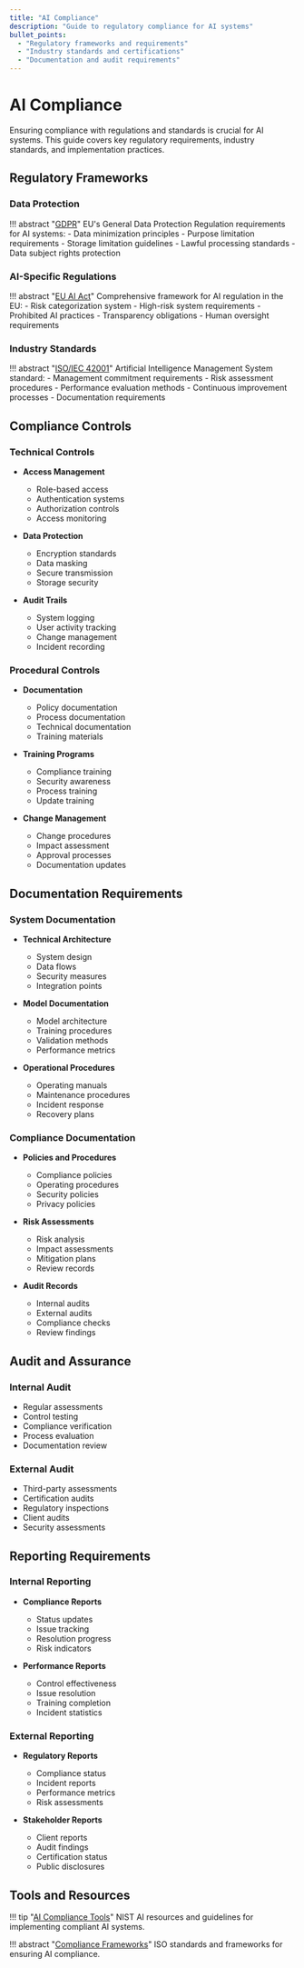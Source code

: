 ```yaml
---
title: "AI Compliance"
description: "Guide to regulatory compliance for AI systems"
bullet_points:
  - "Regulatory frameworks and requirements"
  - "Industry standards and certifications"
  - "Documentation and audit requirements"
---
```


# AI Compliance

Ensuring compliance with regulations and standards is crucial for AI systems. This guide covers key regulatory requirements, industry standards, and implementation practices.

## Regulatory Frameworks

### Data Protection
!!! abstract "[GDPR](https://gdpr.eu/artificial-intelligence/)"
    EU's General Data Protection Regulation requirements for AI systems:
    - Data minimization principles
    - Purpose limitation requirements
    - Storage limitation guidelines
    - Lawful processing standards
    - Data subject rights protection

### AI-Specific Regulations
!!! abstract "[EU AI Act](https://digital-strategy.ec.europa.eu/en/policies/regulatory-framework-ai)"
    Comprehensive framework for AI regulation in the EU:
    - Risk categorization system
    - High-risk system requirements
    - Prohibited AI practices
    - Transparency obligations
    - Human oversight requirements

### Industry Standards
!!! abstract "[ISO/IEC 42001](https://www.iso.org/standard/81230.html)"
    Artificial Intelligence Management System standard:
    - Management commitment requirements
    - Risk assessment procedures
    - Performance evaluation methods
    - Continuous improvement processes
    - Documentation requirements

## Compliance Controls

### Technical Controls
- **Access Management**
  - Role-based access
  - Authentication systems
  - Authorization controls
  - Access monitoring

- **Data Protection**
  - Encryption standards
  - Data masking
  - Secure transmission
  - Storage security

- **Audit Trails**
  - System logging
  - User activity tracking
  - Change management
  - Incident recording

### Procedural Controls
- **Documentation**
  - Policy documentation
  - Process documentation
  - Technical documentation
  - Training materials

- **Training Programs**
  - Compliance training
  - Security awareness
  - Process training
  - Update training

- **Change Management**
  - Change procedures
  - Impact assessment
  - Approval processes
  - Documentation updates

## Documentation Requirements

### System Documentation
- **Technical Architecture**
  - System design
  - Data flows
  - Security measures
  - Integration points

- **Model Documentation**
  - Model architecture
  - Training procedures
  - Validation methods
  - Performance metrics

- **Operational Procedures**
  - Operating manuals
  - Maintenance procedures
  - Incident response
  - Recovery plans

### Compliance Documentation
- **Policies and Procedures**
  - Compliance policies
  - Operating procedures
  - Security policies
  - Privacy policies

- **Risk Assessments**
  - Risk analysis
  - Impact assessments
  - Mitigation plans
  - Review records

- **Audit Records**
  - Internal audits
  - External audits
  - Compliance checks
  - Review findings

## Audit and Assurance

### Internal Audit
- Regular assessments
- Control testing
- Compliance verification
- Process evaluation
- Documentation review

### External Audit
- Third-party assessments
- Certification audits
- Regulatory inspections
- Client audits
- Security assessments

## Reporting Requirements

### Internal Reporting
- **Compliance Reports**
  - Status updates
  - Issue tracking
  - Resolution progress
  - Risk indicators

- **Performance Reports**
  - Control effectiveness
  - Issue resolution
  - Training completion
  - Incident statistics

### External Reporting
- **Regulatory Reports**
  - Compliance status
  - Incident reports
  - Performance metrics
  - Risk assessments

- **Stakeholder Reports**
  - Client reports
  - Audit findings
  - Certification status
  - Public disclosures

## Tools and Resources

!!! tip "[AI Compliance Tools](https://www.nist.gov/artificial-intelligence)"
    NIST AI resources and guidelines for implementing compliant AI systems.

!!! abstract "[Compliance Frameworks](https://www.iso.org/standard/81230.html)"
    ISO standards and frameworks for ensuring AI compliance. 